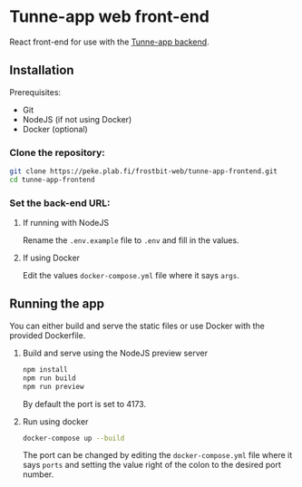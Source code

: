 # Tunne-app web front-end

React front-end for use with the [Tunne-app backend](https://github.com/ppsimonta/tunne-app-backend).

## Installation

Prerequisites:

- Git
- NodeJS (if not using Docker)
- Docker (optional)

### Clone the repository:

```sh
git clone https://peke.plab.fi/frostbit-web/tunne-app-frontend.git
cd tunne-app-frontend
```

### Set the back-end URL:

1.  If running with NodeJS
    
    Rename the `.env.example` file to `.env` and fill in the values.

2.  If using Docker

    Edit the values `docker-compose.yml` file where it says `args`.

## Running the app

You can either build and serve the static files or use Docker with the provided Dockerfile.

1.  Build and serve using the NodeJS preview server
    ```sh
    npm install
    npm run build
    npm run preview
    ```

    By default the port is set to 4173.

2.  Run using docker
    ```sh
    docker-compose up --build
    ```

    The port can be changed by editing the `docker-compose.yml` file where it says `ports` and setting the value right of the colon to the desired port number.